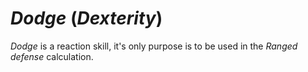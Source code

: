 # *Dodge* (*Dexterity*)

*Dodge* is a reaction skill, it's only purpose is to be used in the *Ranged defense* calculation.
